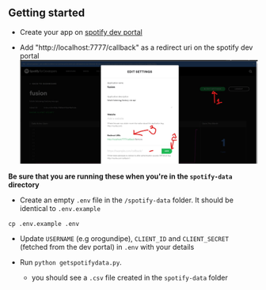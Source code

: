 ## Getting started

- Create your app on [spotify dev portal](https://developer.spotify.com/dashboard/)

- Add "http://localhost:7777/callback" as a redirect uri on the spotify dev portal 
![](./add-redirect-uri.jpg)

**Be sure that you are running these when you're in the `spotify-data` directory**

- Create an empty `.env` file in the `/spotify-data` folder. It should be identical to `.env.example`
```
cp .env.example .env
```

- Update  `USERNAME` (e.g orogundipe), `CLIENT_ID` and `CLIENT_SECRET` (fetched from the dev portal) in `.env` with your details

- Run `python getspotifydata.py`. 
    - you should see a `.csv` file created in the `spotify-data` folder